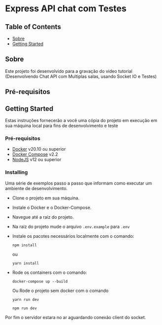 # Express API chat com Testes

## Table of Contents

- [Sobre](#about)
- [Getting Started](#getting_started)

## Sobre <a name = "about"></a>

Este projeto foi desenvolvido para a gravação do video tutorial (Desenvolvendo Chat API com Multiplas salas, usando Socket IO e Testes)

## Pré-requisitos <a name = "requirements"></a>

## Getting Started <a name = "getting_started"></a>

Estas instruções fornecerão a você uma cópia do projeto em execução em sua máquina local para fins de desenvolvimento e teste

### Pré-requisitos

- [Docker](https://www.docker.com/) v20.10 ou superior
- [Docker Compose](https://docs.docker.com/compose/install/) v2.2
- [NodeJS](https://nodejs.org/en/) v12 ou superior


### Installing

Uma série de exemplos passo a passo que informam como executar um ambiente de desenvolvimento.

- Clone o projeto em sua máquina.
- Instale o Docker e o Docker-Compose.
- Navegue até a raiz do projeto.
- Na raiz do projeto mude o arquivo ```.env.example``` para ```.env```
- Instale os pacotes necessários localmente com o comando:

    ```
    npm install
    ```
    ou
    ```
    yarn install
    ``` 
- Rode os containers com o comando: 
    ```
    docker-compose up --build
    ```
  Ou Rode o projeto sem docker com o comando

    ```
    yarn run dev
    ```
    ```
    npm run dev
    ```

Por fim o servidor estara no ar aguardando conexão client do socket.
